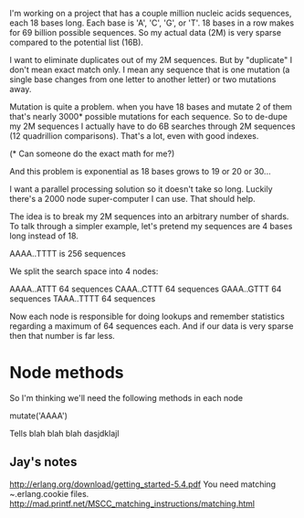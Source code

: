 I'm working on a project that has a couple million nucleic acids sequences, 
each 18 bases long. Each base is 'A', 'C', 'G', or 'T'. 18 bases in a row 
makes for 69 billion possible sequences. So my actual data (2M) is very 
sparse compared to the potential list (16B).

I want to eliminate duplicates out of my 2M sequences. But by "duplicate" I 
don't mean exact match only. I mean any sequence that is one mutation (a 
single base changes from one letter to another letter) or two mutations away.

Mutation is quite a problem. when you have 18 bases and mutate 2 of them 
that's nearly 3000* possible mutations for each sequence. So to de-dupe my 
2M sequences I actually have to do 6B searches through 2M sequences 
(12 quadrillion comparisons). That's a lot, even with good indexes.

(* Can someone do the exact math for me?)

And this problem is exponential as 18 bases grows to 19 or 20 or 30...

I want a parallel processing solution so it doesn't take so long. Luckily there's 
a 2000 node super-computer I can use. That should help.

The idea is to break my 2M sequences into an arbitrary number of shards.  
To talk through a simpler example, let's pretend my sequences are 4 bases 
long instead of 18.

AAAA..TTTT is 256 sequences

We split the search space into 4 nodes:

  AAAA..ATTT   64 sequences
  CAAA..CTTT   64 sequences
  GAAA..GTTT   64 sequences
  TAAA..TTTT   64 sequences

Now each node is responsible for doing lookups and remember statistics
regarding a maximum of 64 sequences each. And if our data is very sparse
then that number is far less.



Node methods
============

So I'm thinking we'll need the following methods in each node

mutate('AAAA') 

  Tells blah blah blah
  dasjdklajl


Jay's notes
-----------
http://erlang.org/download/getting_started-5.4.pdf
You need matching ~.erlang.cookie files.
http://mad.printf.net/MSCC_matching_instructions/matching.html

